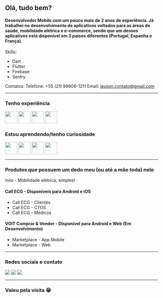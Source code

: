 ## Olá, tudo bem? 
#### Desenvolvedor Mobile com um pouco mais de 2 anos de experiência. Já trabalhei no desenvolvimento de aplicativos voltados para as áreas de saúde, mobilidade elétrica e e-commerce, sendo que um desses aplicativos está disponível em 3 países diferentes (Portugal, Espanha e França).

Skills:
- Dart
- Flutter
- Firebase
- Sentry 

Contatos:
Telefone: +55 (21) 99606-1211
Email: layson.contato@gmail.com
<hr></hr>

### Tenho experiência
<div style='flexible'>
  <img src="https://cdn.jsdelivr.net/gh/devicons/devicon/icons/flutter/flutter-original.svg" width="40" height="40"/>
  <img src="https://cdn.jsdelivr.net/gh/devicons/devicon/icons/dart/dart-original.svg" width="40" height="40"/>
  <img src="https://cdn.jsdelivr.net/gh/devicons/devicon/icons/git/git-original.svg" width="40" height="40"/>
  <img src="https://cdn.jsdelivr.net/gh/devicons/devicon/icons/firebase/firebase-plain.svg" width="40" height="40"/>
</div>

### Estou aprendendo/tenho curiosidade
<div style='flexible'>
  <img src="https://cdn.jsdelivr.net/gh/devicons/devicon/icons/vuejs/vuejs-original.svg" width="40" height="40"/>
  <img src="https://cdn.jsdelivr.net/gh/devicons/devicon/icons/react/react-original.svg" width="40" height="40"/>
  <img src="https://cdn.jsdelivr.net/gh/devicons/devicon/icons/kotlin/kotlin-original.svg" width="40" height="40"/>
  <img src="https://cdn.jsdelivr.net/gh/devicons/devicon/icons/swift/swift-original.svg" width="40" height="40"/>
</div>

<hr></hr>

### Produtos que possuem um dedo meu (ou até a mão toda) nele
miio - Mobilidade elétrica, simples!
<h4>Call ECG -  Disponíveis para Android e iOS</h4>
  <ul>
    <li>Call ECG - Clientes</li>
    <li>Call ECG - CTOS</li>
    <li>Call ECG - Médicos</li>
  </ul>
  <h4>VOIT Comprar & Vender -  Disponível para Android e Web (Em Desenvolvimento)</h4>
  <ul>
    <li>Marketplace - App Mobile</li>
    <li>Marketplace - Web</li>
  </ul>
  
  <hr></hr>
  
  ### Redes sociais e contato
  <div>
    <a href = "mailto:layson.contato@gmail.com"><img src="https://img.shields.io/badge/Gmail-D14836?style=for-the-badge&logo=gmail&logoColor=white" target="_blank"></a> 
    <a href = "https://www.linkedin.com/in/layson-eduardo/"><img src="https://img.shields.io/badge/Linkedin-0A66C2?style=for-the-badge&logo=twitter&logoColor=white" target="_blank"></a>
    <a href = "https://twitter.com/Layson_dart"><img src="https://img.shields.io/badge/Twitter-1D9BF0?style=for-the-badge&logo=twitter&logoColor=white" target="_blank"></a>
  </div>
  
  <hr></hr>
  
  ### Valeu pela visita 😁
